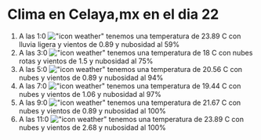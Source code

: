 # Clima en Celaya,mx en el dia 22

1. A las 1:0 !["icon weather"](http://openweathermap.org/img/w/10n.png) tenemos una temperatura de 23.89 C con lluvia ligera y  vientos de 0.89 y nubosidad al 59%
1. A las 3:0 !["icon weather"](http://openweathermap.org/img/w/04n.png) tenemos una temperatura de 18 C con nubes rotas y  vientos de 1.5 y nubosidad al 75%
1. A las 5:0 !["icon weather"](http://openweathermap.org/img/w/04n.png) tenemos una temperatura de 20.56 C con nubes y  vientos de 0.89 y nubosidad al 94%
1. A las 7:0 !["icon weather"](http://openweathermap.org/img/w/04n.png) tenemos una temperatura de 19.44 C con nubes y  vientos de 1.06 y nubosidad al 97%
1. A las 9:0 !["icon weather"](http://openweathermap.org/img/w/04d.png) tenemos una temperatura de 21.67 C con nubes y  vientos de 0.89 y nubosidad al 100%
1. A las 11:0 !["icon weather"](http://openweathermap.org/img/w/04d.png) tenemos una temperatura de 23.89 C con nubes y  vientos de 2.68 y nubosidad al 100%
